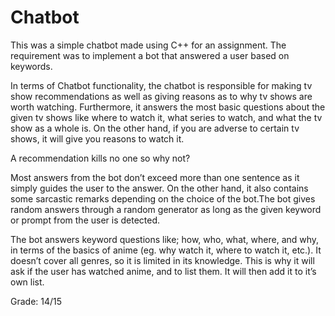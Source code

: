 # Chatbot

This was a simple chatbot made using C++ for an assignment. The requirement was to implement a bot that answered a user based on keywords.

In terms of Chatbot functionality, the chatbot is responsible for making tv show recommendations as well as giving reasons as to why tv shows are worth watching. Furthermore, it answers the most basic questions about the given tv shows like where to watch it, what series to watch, and what the tv show as a whole is. On the other hand, if you are adverse to certain tv shows, it will give you reasons to watch it.

A recommendation kills no one so why not? 

Most answers from the bot don’t exceed more than one sentence as it simply guides the user to the answer. On the other hand, it also contains some sarcastic remarks depending on the choice of the bot.The bot gives random answers through a random generator as long as the given keyword or prompt from the user is detected.  

The bot answers keyword questions like; how, who, what, where, and why, in terms of the basics of anime (eg. why watch it, where to watch it,  etc.). It doesn’t cover all genres, so it is limited in its knowledge. This is why it will ask if the user has watched anime, and to list them. It will then add it to it’s own list. 

Grade: 14/15
